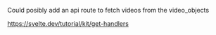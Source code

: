 Could posibly add an api route to fetch videos from the video_objects

https://svelte.dev/tutorial/kit/get-handlers